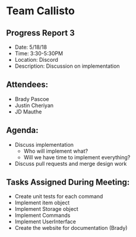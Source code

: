 # Team Callisto

## Progress Report 3

-   Date: 5/18/18
-   Time: 3:30-5:30PM
-   Location: Discord
-   Description: Discussion on implementation

## Attendees:

-   Brady Pascoe
-   Justin Cheriyan
-   JD Mauthe

## Agenda:

-   Discuss implementation
    -   Who will implement what?
    -   Will we have time to implement everything?
-   Discuss pull requests and merge design work

## Tasks Assigned During Meeting:

-   Create unit tests for each command
-   Implement item object
-   Implement Storage object
-   Implement Commands
-   Implement UserInterface
-   Create the website for documentation (Brady)
